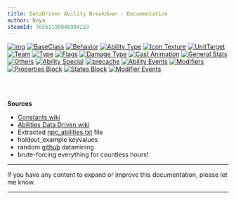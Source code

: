 ```yaml
---
title: DataDriven Ability Breakdown - Documentation
author: Noya
steamId: 76561198046984233
---
```


[![img](http://i.imgur.com/JTVv40S.png)](##start "Get started")
[![BaseClass](http://i.imgur.com/KI6fmyE.png)](##baseclass "BaseClass ability_datadriven")
[![Behavior](http://i.imgur.com/ujvVUCw.png)](##type "Main behavior property of the ability")
[![Ability Type](http://i.imgur.com/far760I.png)](##type "Basic, Ultimate and other Leveling rules")
[![Icon Texture](http://i.imgur.com/a1Kogu4.png)](##icon "Set the Spell Icon in the interface")
[![UnitTarget](http://i.imgur.com/8EsWKFO.png)](##target "Targeting options")
[![Team](http://i.imgur.com/hiWGRJq.png)](##targetTeam "Target Teams")
[![Type](http://i.imgur.com/jqo3t4O.png)](##targetType "Target Type of units")
[![Flags](http://i.imgur.com/FC0IEBp.png)](##targetFlags "Ignore or include targets with Flags")
[![Damage Type](http://i.imgur.com/WwwNkbj.png)](##damage "Damage type of the ability")
[![Cast Animation](http://i.imgur.com/ewEWcom.png)](##animation "Animation when the spell starts casting")
[![General Stats](http://i.imgur.com/5mO6j4Z.png)](##stats "General numeric values")
[![Others](http://i.imgur.com/z73NEKo.png)](##others "Other less common values")
[![Ability Special](http://i.imgur.com/3ynaE40.png)](##special "AbilitySpecial block, used for variables")
[![precache](http://i.imgur.com/qKW3Xs4.png)](##precache "Precache block, used to preload assets")
[![Ability Events](http://i.imgur.com/6IFhMIu.png)](##abilityevents "Triggers on the ability to perform Actions")
[![Modifiers](http://i.imgur.com/XEFsYCD.png)](##modifiers "Effects that can be applied on units")
[![Properties Block](http://i.imgur.com/HFXTmij.png)](##properties "Give numeric stat values for the duration of the modifier")
[![States Block](http://i.imgur.com/ACfQMmq.png)](##states "Enable or Disable certain states on units")
[![Modifier Events](http://i.imgur.com/LWPALN8.png)](#modifierevents "Triggers on the modifier to perform Actions")

<br><br>

**Sources**

* [Constants wiki](https://developer.valvesoftware.com/wiki/Dota_2_Workshop_Tools/Scripting/Constants)
* [Abilities Data Driven wiki](https://developer.valvesoftware.com/wiki/Dota_2_Workshop_Tools/Scripting/Abilities_Data_Driven)
* Extracted [npc_abilities.txt](https://raw.githubusercontent.com/dotabuff/d2vpk/master/dota_pak01/scripts/npc/npc_abilities.txt) file
* holdout_example keyvalues
* random [github](https://github.com/) datamining
* brute-forcing everything for countless hours!

---

If you have any content to expand or improve this documentation, please let me know.

---